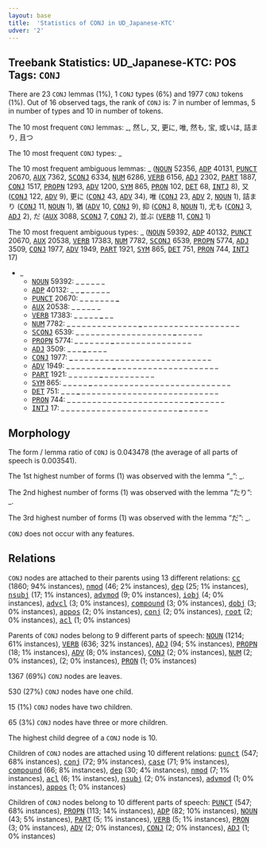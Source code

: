 ```yaml
---
layout: base
title:  'Statistics of CONJ in UD_Japanese-KTC'
udver: '2'
---
```


## Treebank Statistics: UD_Japanese-KTC: POS Tags: `CONJ`

There are 23 `CONJ` lemmas (1%), 1 `CONJ` types (6%) and 1977 `CONJ` tokens (1%).
Out of 16 observed tags, the rank of `CONJ` is: 7 in number of lemmas, 5 in number of types and 10 in number of tokens.

The 10 most frequent `CONJ` lemmas: _, 然し, 又, 更に, 唯, 然も, 宝, 或いは, 詰まり, 且つ

The 10 most frequent `CONJ` types:  _

The 10 most frequent ambiguous lemmas: _ (<tt><a href="ja_ktc-pos-NOUN.html">NOUN</a></tt> 52356, <tt><a href="ja_ktc-pos-ADP.html">ADP</a></tt> 40131, <tt><a href="ja_ktc-pos-PUNCT.html">PUNCT</a></tt> 20670, <tt><a href="ja_ktc-pos-AUX.html">AUX</a></tt> 7362, <tt><a href="ja_ktc-pos-SCONJ.html">SCONJ</a></tt> 6334, <tt><a href="ja_ktc-pos-NUM.html">NUM</a></tt> 6286, <tt><a href="ja_ktc-pos-VERB.html">VERB</a></tt> 6156, <tt><a href="ja_ktc-pos-ADJ.html">ADJ</a></tt> 2302, <tt><a href="ja_ktc-pos-PART.html">PART</a></tt> 1887, <tt><a href="ja_ktc-pos-CONJ.html">CONJ</a></tt> 1517, <tt><a href="ja_ktc-pos-PROPN.html">PROPN</a></tt> 1293, <tt><a href="ja_ktc-pos-ADV.html">ADV</a></tt> 1200, <tt><a href="ja_ktc-pos-SYM.html">SYM</a></tt> 865, <tt><a href="ja_ktc-pos-PRON.html">PRON</a></tt> 102, <tt><a href="ja_ktc-pos-DET.html">DET</a></tt> 68, <tt><a href="ja_ktc-pos-INTJ.html">INTJ</a></tt> 8), 又 (<tt><a href="ja_ktc-pos-CONJ.html">CONJ</a></tt> 122, <tt><a href="ja_ktc-pos-ADV.html">ADV</a></tt> 9), 更に (<tt><a href="ja_ktc-pos-CONJ.html">CONJ</a></tt> 43, <tt><a href="ja_ktc-pos-ADV.html">ADV</a></tt> 34), 唯 (<tt><a href="ja_ktc-pos-CONJ.html">CONJ</a></tt> 23, <tt><a href="ja_ktc-pos-ADV.html">ADV</a></tt> 2, <tt><a href="ja_ktc-pos-NOUN.html">NOUN</a></tt> 1), 詰まり (<tt><a href="ja_ktc-pos-CONJ.html">CONJ</a></tt> 11, <tt><a href="ja_ktc-pos-NOUN.html">NOUN</a></tt> 1), 猶 (<tt><a href="ja_ktc-pos-ADV.html">ADV</a></tt> 10, <tt><a href="ja_ktc-pos-CONJ.html">CONJ</a></tt> 9), 抑 (<tt><a href="ja_ktc-pos-CONJ.html">CONJ</a></tt> 8, <tt><a href="ja_ktc-pos-NOUN.html">NOUN</a></tt> 1), 尤も (<tt><a href="ja_ktc-pos-CONJ.html">CONJ</a></tt> 3, <tt><a href="ja_ktc-pos-ADJ.html">ADJ</a></tt> 2), だ (<tt><a href="ja_ktc-pos-AUX.html">AUX</a></tt> 3088, <tt><a href="ja_ktc-pos-SCONJ.html">SCONJ</a></tt> 7, <tt><a href="ja_ktc-pos-CONJ.html">CONJ</a></tt> 2), 並ぶ (<tt><a href="ja_ktc-pos-VERB.html">VERB</a></tt> 11, <tt><a href="ja_ktc-pos-CONJ.html">CONJ</a></tt> 1)

The 10 most frequent ambiguous types:  _ (<tt><a href="ja_ktc-pos-NOUN.html">NOUN</a></tt> 59392, <tt><a href="ja_ktc-pos-ADP.html">ADP</a></tt> 40132, <tt><a href="ja_ktc-pos-PUNCT.html">PUNCT</a></tt> 20670, <tt><a href="ja_ktc-pos-AUX.html">AUX</a></tt> 20538, <tt><a href="ja_ktc-pos-VERB.html">VERB</a></tt> 17383, <tt><a href="ja_ktc-pos-NUM.html">NUM</a></tt> 7782, <tt><a href="ja_ktc-pos-SCONJ.html">SCONJ</a></tt> 6539, <tt><a href="ja_ktc-pos-PROPN.html">PROPN</a></tt> 5774, <tt><a href="ja_ktc-pos-ADJ.html">ADJ</a></tt> 3509, <tt><a href="ja_ktc-pos-CONJ.html">CONJ</a></tt> 1977, <tt><a href="ja_ktc-pos-ADV.html">ADV</a></tt> 1949, <tt><a href="ja_ktc-pos-PART.html">PART</a></tt> 1921, <tt><a href="ja_ktc-pos-SYM.html">SYM</a></tt> 865, <tt><a href="ja_ktc-pos-DET.html">DET</a></tt> 751, <tt><a href="ja_ktc-pos-PRON.html">PRON</a></tt> 744, <tt><a href="ja_ktc-pos-INTJ.html">INTJ</a></tt> 17)


* _
  * <tt><a href="ja_ktc-pos-NOUN.html">NOUN</a></tt> 59392: <b>_</b> <b>_</b> _ _ _ _ _ _
  * <tt><a href="ja_ktc-pos-ADP.html">ADP</a></tt> 40132: _ _ <b>_</b> _ _ _ _ _
  * <tt><a href="ja_ktc-pos-PUNCT.html">PUNCT</a></tt> 20670: _ _ _ _ _ _ _ <b>_</b>
  * <tt><a href="ja_ktc-pos-AUX.html">AUX</a></tt> 20538: _ _ _ _ <b>_</b> _ <b>_</b> _
  * <tt><a href="ja_ktc-pos-VERB.html">VERB</a></tt> 17383: _ _ _ _ _ <b>_</b> _ _
  * <tt><a href="ja_ktc-pos-NUM.html">NUM</a></tt> 7782: _ _ _ _ _ _ _ _ _ _ _ _ _ _ <b>_</b> _ _ _ _ _ _ _ _ _ _ _ _ _ _ _ _ _ _ _
  * <tt><a href="ja_ktc-pos-SCONJ.html">SCONJ</a></tt> 6539: _ _ _ _ _ _ _ _ _ _ _ _ _ _ _ _ _ _ _ <b>_</b> _ _ _ _ _
  * <tt><a href="ja_ktc-pos-PROPN.html">PROPN</a></tt> 5774: <b>_</b> _ _ _ _ <b>_</b> _ _ _ <b>_</b> _ _ _ _ _ _ _ _ _ _ _ _ _ _ _
  * <tt><a href="ja_ktc-pos-ADJ.html">ADJ</a></tt> 3509: _ _ _ <b>_</b> _ _ _ _
  * <tt><a href="ja_ktc-pos-CONJ.html">CONJ</a></tt> 1977: <b>_</b> _ _ _ _ _ _ _ _ _ _ _ _ _ _ _ _ _ _ _ _ _ _ _ _ _ _ _
  * <tt><a href="ja_ktc-pos-ADV.html">ADV</a></tt> 1949: _ _ _ _ _ _ _ _ _ <b>_</b> _ _ _ _ _ _ _ _ _ _ _ _ _ _ _ _ _ _ _ _
  * <tt><a href="ja_ktc-pos-PART.html">PART</a></tt> 1921: _ _ _ _ _ _ <b>_</b> _ _ _ _ _ _ _ _ _ _
  * <tt><a href="ja_ktc-pos-SYM.html">SYM</a></tt> 865: _ _ _ _ _ <b>_</b> _ _ _ _ _ _ _ _ _ _ _ _ _ _ _ _ _ _ _ _ _ _ _ _ _ _ _
  * <tt><a href="ja_ktc-pos-DET.html">DET</a></tt> 751: _ _ _ <b>_</b> _ _ _ _ _ _ _ _ _ _ _ _ _ _ _ _ _ _ _ _ _ _ _ _ _ _ _
  * <tt><a href="ja_ktc-pos-PRON.html">PRON</a></tt> 744: _ _ _ _ _ _ _ _ _ _ _ _ _ _ _ _ _ _ _ _ _ _ _ _ <b>_</b> _ _ _ _ _ _
  * <tt><a href="ja_ktc-pos-INTJ.html">INTJ</a></tt> 17: _ _ _ _ _ _ _ _ _ _ _ _ _ _ _ _ _ _ _ _ _ _ _ <b>_</b> _ _ _ _ _

## Morphology

The form / lemma ratio of `CONJ` is 0.043478 (the average of all parts of speech is 0.003541).

The 1st highest number of forms (1) was observed with the lemma “_”: _.

The 2nd highest number of forms (1) was observed with the lemma “たり”: _.

The 3rd highest number of forms (1) was observed with the lemma “だ”: _.

`CONJ` does not occur with any features.


## Relations

`CONJ` nodes are attached to their parents using 13 different relations: <tt><a href="ja_ktc-dep-cc.html">cc</a></tt> (1860; 94% instances), <tt><a href="ja_ktc-dep-nmod.html">nmod</a></tt> (46; 2% instances), <tt><a href="ja_ktc-dep-dep.html">dep</a></tt> (25; 1% instances), <tt><a href="ja_ktc-dep-nsubj.html">nsubj</a></tt> (17; 1% instances), <tt><a href="ja_ktc-dep-advmod.html">advmod</a></tt> (9; 0% instances), <tt><a href="ja_ktc-dep-iobj.html">iobj</a></tt> (4; 0% instances), <tt><a href="ja_ktc-dep-advcl.html">advcl</a></tt> (3; 0% instances), <tt><a href="ja_ktc-dep-compound.html">compound</a></tt> (3; 0% instances), <tt><a href="ja_ktc-dep-dobj.html">dobj</a></tt> (3; 0% instances), <tt><a href="ja_ktc-dep-appos.html">appos</a></tt> (2; 0% instances), <tt><a href="ja_ktc-dep-conj.html">conj</a></tt> (2; 0% instances), <tt><a href="ja_ktc-dep-root.html">root</a></tt> (2; 0% instances), <tt><a href="ja_ktc-dep-acl.html">acl</a></tt> (1; 0% instances)

Parents of `CONJ` nodes belong to 9 different parts of speech: <tt><a href="ja_ktc-pos-NOUN.html">NOUN</a></tt> (1214; 61% instances), <tt><a href="ja_ktc-pos-VERB.html">VERB</a></tt> (636; 32% instances), <tt><a href="ja_ktc-pos-ADJ.html">ADJ</a></tt> (94; 5% instances), <tt><a href="ja_ktc-pos-PROPN.html">PROPN</a></tt> (18; 1% instances), <tt><a href="ja_ktc-pos-ADV.html">ADV</a></tt> (8; 0% instances), <tt><a href="ja_ktc-pos-CONJ.html">CONJ</a></tt> (2; 0% instances), <tt><a href="ja_ktc-pos-NUM.html">NUM</a></tt> (2; 0% instances),  (2; 0% instances), <tt><a href="ja_ktc-pos-PRON.html">PRON</a></tt> (1; 0% instances)

1367 (69%) `CONJ` nodes are leaves.

530 (27%) `CONJ` nodes have one child.

15 (1%) `CONJ` nodes have two children.

65 (3%) `CONJ` nodes have three or more children.

The highest child degree of a `CONJ` node is 10.

Children of `CONJ` nodes are attached using 10 different relations: <tt><a href="ja_ktc-dep-punct.html">punct</a></tt> (547; 68% instances), <tt><a href="ja_ktc-dep-conj.html">conj</a></tt> (72; 9% instances), <tt><a href="ja_ktc-dep-case.html">case</a></tt> (71; 9% instances), <tt><a href="ja_ktc-dep-compound.html">compound</a></tt> (66; 8% instances), <tt><a href="ja_ktc-dep-dep.html">dep</a></tt> (30; 4% instances), <tt><a href="ja_ktc-dep-nmod.html">nmod</a></tt> (7; 1% instances), <tt><a href="ja_ktc-dep-acl.html">acl</a></tt> (6; 1% instances), <tt><a href="ja_ktc-dep-nsubj.html">nsubj</a></tt> (2; 0% instances), <tt><a href="ja_ktc-dep-advmod.html">advmod</a></tt> (1; 0% instances), <tt><a href="ja_ktc-dep-appos.html">appos</a></tt> (1; 0% instances)

Children of `CONJ` nodes belong to 10 different parts of speech: <tt><a href="ja_ktc-pos-PUNCT.html">PUNCT</a></tt> (547; 68% instances), <tt><a href="ja_ktc-pos-PROPN.html">PROPN</a></tt> (113; 14% instances), <tt><a href="ja_ktc-pos-ADP.html">ADP</a></tt> (82; 10% instances), <tt><a href="ja_ktc-pos-NOUN.html">NOUN</a></tt> (43; 5% instances), <tt><a href="ja_ktc-pos-PART.html">PART</a></tt> (5; 1% instances), <tt><a href="ja_ktc-pos-VERB.html">VERB</a></tt> (5; 1% instances), <tt><a href="ja_ktc-pos-PRON.html">PRON</a></tt> (3; 0% instances), <tt><a href="ja_ktc-pos-ADV.html">ADV</a></tt> (2; 0% instances), <tt><a href="ja_ktc-pos-CONJ.html">CONJ</a></tt> (2; 0% instances), <tt><a href="ja_ktc-pos-ADJ.html">ADJ</a></tt> (1; 0% instances)

